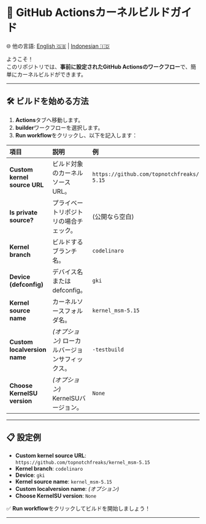 # 🚀 GitHub Actionsカーネルビルドガイド

🌐 他の言語: [English 🇬🇧](README.md) | [Indonesian 🇮🇩](README_id.md)

ようこそ！  
このリポジトリでは、**事前に設定されたGitHub Actionsのワークフロー**で、簡単にカーネルビルドができます。

---

## 🛠 ビルドを始める方法

1. **Actions**タブへ移動します。
2. **builder**ワークフローを選択します。
3. **Run workflow**をクリックし、以下を記入します：

| 項目 | 説明 | 例 |
|:-----|:-----|:---|
| **Custom kernel source URL** | ビルド対象のカーネルソースURL。 | `https://github.com/topnotchfreaks/kernel_msm-5.15` |
| **Is private source?** | プライベートリポジトリの場合チェック。 | (公開なら空白) |
| **Kernel branch** | ビルドするブランチ名。 | `codelinaro` |
| **Device (defconfig)** | デバイス名またはdefconfig。 | `gki` |
| **Kernel source name** | カーネルソースフォルダ名。 | `kernel_msm-5.15` |
| **Custom localversion name** | *(オプション)* ローカルバージョンサフィックス。 | `-testbuild` |
| **Choose KernelSU version** | *(オプション)* KernelSUバージョン。 | `None` |

---

## 📋 設定例

- **Custom kernel source URL**: `https://github.com/topnotchfreaks/kernel_msm-5.15`
- **Kernel branch**: `codelinaro`
- **Device**: `gki`
- **Kernel source name**: `kernel_msm-5.15`
- **Custom localversion name**: *(オプション)*
- **Choose KernelSU version**: `None`

✅ **Run workflow**をクリックしてビルドを開始しましょう！

---
